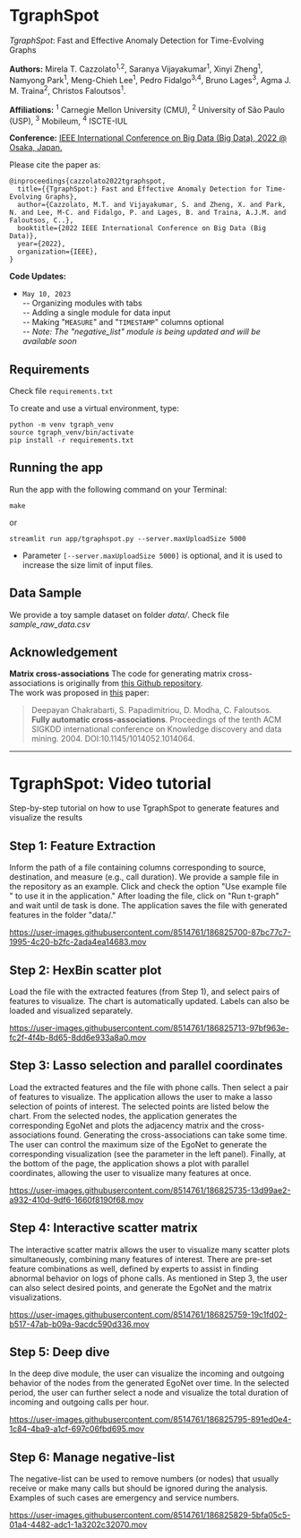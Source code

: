 
# TgraphSpot
*TgraphSpot*: Fast and Effective Anomaly Detection for Time-Evolving Graphs

**Authors:** Mirela T. Cazzolato<sup>1,2</sup>, Saranya Vijayakumar<sup>1</sup>, Xinyi Zheng<sup>1</sup>, Namyong Park<sup>1</sup>, Meng-Chieh Lee<sup>1</sup>, Pedro Fidalgo<sup>3,4</sup>, Bruno Lages<sup>3</sup>, Agma J. M. Traina<sup>2</sup>, Christos Faloutsos<sup>1</sup>.  

**Affiliations:** <sup>1</sup> Carnegie Mellon University (CMU), <sup>2</sup> University of São Paulo (USP), <sup>3</sup> Mobileum, <sup>4</sup> ISCTE-IUL  

**Conference:** [IEEE International Conference on Big Data (Big Data), 2022 @ Osaka, Japan.](https://bigdataieee.org/BigData2022/)

Please cite the paper as:

```
@inproceedings{cazzolato2022tgraphspot,
  title={{TgraphSpot:} Fast and Effective Anomaly Detection for Time-Evolving Graphs},
  author={Cazzolato, M.T. and Vijayakumar, S. and Zheng, X. and Park, N. and Lee, M-C. and Fidalgo, P. and Lages, B. and Traina, A.J.M. and Faloutsos, C..},
  booktitle={2022 IEEE International Conference on Big Data (Big Data)},
  year={2022},
  organization={IEEE},
}
```

**Code Updates:**  

- `May 10, 2023`  
-- Organizing modules with tabs  
-- Adding a single module for data input  
-- Making "`MEASURE`" and "`TIMESTAMP`" columns optional  
-- *Note: The "negative_list" module is being updated and will be available soon*  


## Requirements

Check file `requirements.txt`

To create and use a virtual environment, type:

    python -m venv tgraph_venv
    source tgraph_venv/bin/activate
    pip install -r requirements.txt
 
 
## Running the app

Run the app with the following command on your Terminal:  

    make
or  

    streamlit run app/tgraphspot.py --server.maxUploadSize 5000

 - Parameter `[--server.maxUploadSize 5000]` is optional, and it is used to increase the size limit of input files.

## Data Sample

We provide a toy sample dataset on folder *data/*. Check file *sample_raw_data.csv*  

## Acknowledgement

**Matrix cross-associations**
The code for generating matrix cross-associations is originally from [this Github repository](https://github.com/clifflyon/fully-automatic-cross-associations).  
The work was proposed in [this](https://www.cs.cmu.edu/~christos/PUBLICATIONS/kdd04-cross-assoc.pdf) paper:  

> Deepayan Chakrabarti, S. Papadimitriou, D. Modha, C. Faloutsos.
> **Fully automatic cross-associations**. Proceedings of the tenth ACM SIGKDD international conference on Knowledge discovery and data
> mining. 2004. DOI:10.1145/1014052.1014064.


----------------------


# TgraphSpot: Video tutorial

Step-by-step tutorial on how to use TgraphSpot to generate features and visualize the results


## Step 1: Feature Extraction  

Inform the path of a file containing columns corresponding to source, destination, and measure (e.g., call duration). We provide a sample file in the repository as an example. Click and check the option "Use example file " to use it in the application." After loading the file, click on "Run t-graph" and wait until de task is done. The application saves the file with generated features in the folder "data/."



https://user-images.githubusercontent.com/8514761/186825700-87bc77c7-1995-4c20-b2fc-2ada4ea14683.mov



## Step 2: HexBin scatter plot

Load the file with the extracted features (from Step 1), and select pairs of features to visualize. The chart is automatically updated. Labels can also be loaded and visualized separately.



https://user-images.githubusercontent.com/8514761/186825713-97bf963e-fc2f-4f4b-8d65-8dd6e933a8a0.mov



## Step 3: Lasso selection and parallel coordinates

Load the extracted features and the file with phone calls. Then select a pair of features to visualize. The application allows the user to make a lasso selection of points of interest. The selected points are listed below the chart. From the selected nodes, the application generates the corresponding EgoNet and plots the adjacency matrix and the cross-associations found. Generating the cross-associations can take some time. The user can control the maximum size of the EgoNet to generate the corresponding visualization (see the parameter in the left panel). Finally, at the bottom of the page, the application shows a plot with parallel coordinates, allowing the user to visualize many features at once.



https://user-images.githubusercontent.com/8514761/186825735-13d99ae2-a932-410d-9df6-1660f8190f68.mov



## Step 4: Interactive scatter matrix

The interactive scatter matrix allows the user to visualize many scatter plots simultaneously, combining many features of interest. There are pre-set feature combinations as well, defined by experts to assist in finding abnormal behavior on logs of phone calls. As mentioned in Step 3, the user can also select desired points, and generate the EgoNet and the matrix visualizations.



https://user-images.githubusercontent.com/8514761/186825759-19c1fd02-b517-47ab-b09a-9acdc590d336.mov



## Step 5: Deep dive

In the deep dive module, the user can visualize the incoming and outgoing behavior of the nodes from the generated EgoNet over time. In the selected period, the user can further select a node and visualize the total duration of incoming and outgoing calls per hour.



https://user-images.githubusercontent.com/8514761/186825795-891ed0e4-1c84-4ba9-a1cf-697c06fbd695.mov



## Step 6: Manage negative-list

The negative-list can be used to remove numbers (or nodes) that usually receive or make many calls but should be ignored during the analysis. Examples of such cases are emergency and service numbers.


https://user-images.githubusercontent.com/8514761/186825829-5bfa05c5-01a4-4482-adc1-1a3202c32070.mov




